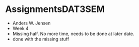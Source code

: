 # AssignmentsDAT3SEM
- Anders W. Jensen
- Week 4
- Missing half. No more time, needs to be done at later date.
- done with the missing stuff

